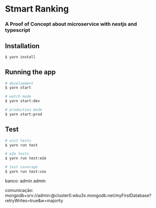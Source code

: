 # Stmart Ranking 
### A Proof of Concept about microservice with nestjs and typescript

## Installation

```bash
$ yarn install
```

## Running the app

```bash
# development
$ yarn start

# watch mode
$ yarn start:dev

# production mode
$ yarn start:prod
```

## Test

```bash
# unit tests
$ yarn run test

# e2e tests
$ yarn run test:e2e

# test coverage
$ yarn run test:cov
```

banco: admin admin

comunicação: mongodb+srv://admin:<admin>@cluster0.wbu3x.mongodb.net/myFirstDatabase?retryWrites=true&w=majority